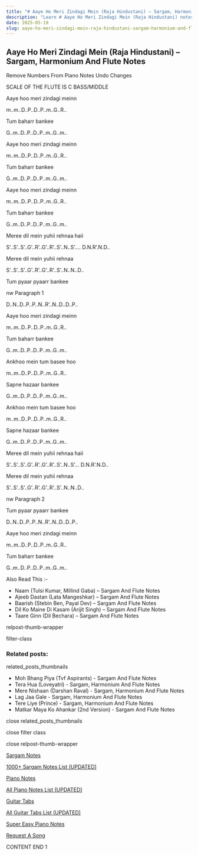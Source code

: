 ```yaml
---
title: "# Aaye Ho Meri Zindagi Mein (Raja Hindustani) – Sargam, Harmonium And Flute Notes"
description: "Learn # Aaye Ho Meri Zindagi Mein (Raja Hindustani) notes, sargam, harmonium notations and flute notes. Easy step-by-step tutorial for beginners."
date: 2025-05-19
slug: aaye-ho-meri-zindagi-mein-raja-hindustani-sargam-harmonium-and-flute-notes
---
```


## Aaye Ho Meri Zindagi Mein (Raja Hindustani) – Sargam, Harmonium And Flute Notes

Remove Numbers From Piano Notes
Undo Changes

SCALE OF THE FLUTE IS C BASS/MIDDLE

Aaye hoo meri zindagi meinn

m..m..D..P..D..P..m..G..R..

Tum baharr bankee

G..m..D..P..D..P..m..G..m..

Aaye hoo meri zindagi meinn

m..m..D..P..D..P..m..G..R..

Tum baharr bankee

G..m..D..P..D..P..m..G..m..

Aaye hoo meri zindagi meinn

m..m..D..P..D..P..m..G..R..

Tum baharr bankee

G..m..D..P..D..P..m..G..m..

Meree dil mein yuhii rehnaa haii

S’..S’..S’..G’..R’..G’..R’..S’..N..S’…. D.N.R’.N.D..

Meree dil mein yuhii rehnaa

S’..S’..S’..G’..R’..G’..R’..S’..N..N..D..

Tum pyaar pyaarr bankee

nw Paragraph 1

D..N..D..P..P..N..R’..N..D..D..P..

Aaye hoo meri zindagi meinn

m..m..D..P..D..P..m..G..R..

Tum baharr bankee

G..m..D..P..D..P..m..G..m..

Ankhoo mein tum basee hoo

m..m..D..P..D..P..m..G..R..

Sapne hazaar bankee

G..m..D..P..D..P..m..G..m..

Ankhoo mein tum basee hoo

m..m..D..P..D..P..m..G..R..

Sapne hazaar bankee

G..m..D..P..D..P..m..G..m..

Meree dil mein yuhii rehnaa haii

S’..S’..S’..G’..R’..G’..R’..S’..N..S’… D.N.R’.N.D..

Meree dil mein yuhii rehnaa

S’..S’..S’..G’..R’..G’..R’..S’..N..N..D..

nw Paragraph 2

Tum pyaar pyaarr bankee

D..N..D..P..P..N..R’..N..D..D..P..

Aaye hoo meri zindagi meinn

m..m..D..P..D..P..m..G..R..

Tum baharr bankee

G..m..D..P..D..P..m..G..m..

Also Read This :-

* Naam (Tulsi Kumar, Millind Gaba) – Sargam And Flute Notes
* Ajeeb Dastan (Lata Mangeshkar) – Sargam And Flute Notes
* Baarish (Stebin Ben, Payal Dev) – Sargam And Flute Notes
* Dil Ko Maine Di Kasam (Arijit Singh) – Sargam And Flute Notes
* Taare Ginn (Dil Bechara) – Sargam And Flute Notes

relpost-thumb-wrapper

filter-class

### Related posts:

related_posts_thumbnails

* Moh Bhang Piya (Tvf Aspirants) - Sargam And Flute Notes
* Tera Hua (Loveyatri) - Sargam, Harmonium And Flute Notes
* Mere Nishaan (Darshan Raval) - Sargam, Harmonium And Flute Notes
* Lag Jaa Gale - Sargam, Harmonium And Flute Notes
* Tere Liye (Prince) - Sargam, Harmonium And Flute Notes
* Matkar Maya Ko Ahankar (2nd Version) - Sargam And Flute Notes

close related_posts_thumbnails

close filter class

close relpost-thumb-wrapper

[Sargam Notes](/sargam-notes.html)

[1000+ Sargam Notes List (UPDATED)](/all-songs-list-sargam-notes.html)

[Piano Notes](/piano-notes.html)

[All Piano Notes List (UPDATED)](/all-songs-list-piano-notes.html)

[Guitar Tabs](/guitar-tabs.html)

[All Guitar Tabs List (UPDATED)](/all-songs-list-guitar-tabs.html)

[Super Easy Piano Notes](https://studywall.in/)

[Request A Song](/request-a-song.html)

CONTENT END 1

